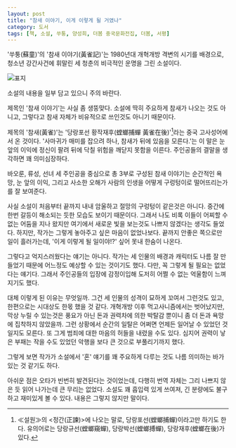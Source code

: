 ```yaml
---
layout: post
title: "참새 이야기, 이게 이렇게 될 거였나"
category: 도서
tags: [책, 소설, 쑤퉁, 양성희, 더봄 중국문화전집, 더봄, 서평]
---
```


'쑤퉁(蘇童)'의
'참새 이야기(黃雀記)'는
1980년대 개혁개방 격변의 시기를 배경으로,
청소년 강간사건에 휘말린 세 청춘의 비극적인 운명을 그린 소설이다.

![표지](https://lh3.googleusercontent.com/Ut6mFgJiuEpS8iRTwduw3Gbz0kcs8_dKfLOsEV3Vk5-I1eFonSWhwBq5M3PQc_S6rsWa9FGbQ-XY4A=s480)



<div class="im im-warning">
소설의 내용을 일부 담고 있으니 주의 바란다.
</div>



제목인 '참새 이야기'는 사실 좀 생뚱맞다.
소설에 딱히 주요하게 참새가 나오는 것도 아니고,
그렇다고 참새 자체가 비유적으로 쓰인것도 아니기 때문이다.

제목의 '참새(黃雀)'는 '당랑포선 황작재후(螳螂捕蟬 黃雀在後)'[^1]라는 중국 고사성어에서 온 것이다.
'사마귀가 매미를 잡으려 하나, 참새가 뒤에 있음을 모른다.'는 이 말은
눈앞의 이익에 정신이 팔려 뒤에 닥칠 위험을 깨닫지 못함을 이른다.
주인공들의 결말을 생각하면 꽤 의미심장하다.

[^1]: ≪설원≫의 <정간(正諫)>에 나오는 말로, 당랑포선(螳螂捕蟬)이라고만 하기도 한다. 유의어로는 당랑규선(螳螂窺蟬), 당랑박선(螳螂搏蟬), 당랑재후(螳螂在後)가 있다.

<!--
螳螂 捕蟬于前 不知黃雀 在其後
당랑 포선우전 부지황작 재기후
黃雀 捕螳螂于前 不知挾彈者 在其後
황작 포당랑우전 부지협탄자 재기후

사마귀가 앞에 있는 매미를 잡으려 하나
참새가 뒤에 있음을 모르고
참새가 앞에 있는 사마귀를 잡으려 하나
총 가진 자가 뒤에 있음을 알지 못하네

≪한시외전(韓詩外傳)≫ 정간(正諫)
-->

바오룬, 류성, 선녀 세 주인공을 중심으로 총 3부로 구성된 참새 이야기는
순간적인 욕망,
눈 앞의 이익,
그리고 사소한 오해가
사람의 인생을 어떻게 구렁텅이로 떨어뜨리는가를 잘 보여준다.

사실 소설이 처음부터 끝까지 내내 암울하고 절망의 구렁텅이 같은것은 아니다.
중간에 한번 갈등이 해소되는 듯한 모습도 보이기 때문이다.
그래서 나도 비록 이들이 어찌할 수 없는 어둠을 지나 왔지만
여기에서 새로운 빛을 보는것도 나쁘지 않겠다는 생각도 들었다.
하지만, 작가는 그렇게 놓아주고 싶은 마음이 없었나보다.
끝까지 안좋은 쪽으로만 일이 흘러가는데,
'이게 이렇게 될 일이야!?' 싶어 못내 한숨이 나온다.

그렇다고 억지스러웠다는 얘기는 아니다.
작가는 세 인물의 배경과 캐릭터도 나름 잘 만들었기 때문에
어느정도 예상할 수 있는 것이기도 했다.
다만, 꼭 그렇게 될 필요는 없었다는 얘기다.
그래서 주인공들의 입장에 감정이입해 도저히 어쩔 수 없는 억울함이 느껴지기도 했다.

대체 이렇게 된 이유는 무엇일까.
그건 세 인물의 성격이 묘하게 꼬여서 그런것도 있고,
한편으로는 시대상도 한몫 했을 것 같다.
개혁개방 이후 먹고사니즘에서는 벗어났지만,
막상 누릴 수 있는것은 풍요가 아닌 돈과 권력차에 의한 박탈감 뿐이니
좀 더 돈과 욕망에 집착하지 않았을까.
그런 상황에서 순간의 일탈은 어쩌면 언제든 일어날 수 있었던 것일지도 모른다.
또 그게 범죄에 대한 마음의 허들을 내렸을 수도 있다.
심지어 권력이 낳은 부패는 작을 수도 있었던 악행을 보다 큰 것으로 부풀리기까지 했다.

그렇게 보면 작가가 소설에서 '혼' 얘기를 꽤 주요하게 다루는 것도
나름 의미하는 바가 있는 것 같기도 하다.

아쉬운 점은 오타가 빈번히 발견된다는 것이었는데,
다행히 번역 자체는 그리 나쁘지 않은 듯
읽어 나가는데 큰 무리는 없었다.
소설도 꽤 흡입력 있게 쓰여져, 긴 분량에도 불구하고 재미있게 볼 수 있다.
내용은 그렇지 않지만 말이다.
